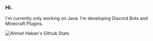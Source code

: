 ### Hi.

I'm currently only working on Java. I'm developing Discord Bots and Minecraft Plugins. 

<img align="left" alt="Ahmet Hakan's Github Stats" src="https://github-readme-stats.vercel.app/api?username=ahmhkn0&show_icons=true&theme=dracula&count_private=true" />
